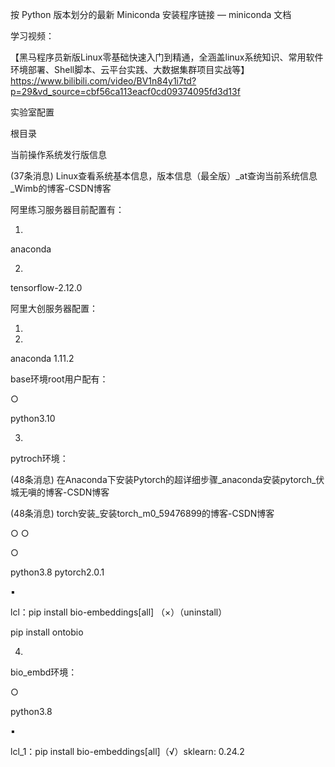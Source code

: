 

按 Python 版本划分的最新 Miniconda 安装程序链接 — miniconda 文档

学习视频：

【黑马程序员新版Linux零基础快速入门到精通，全涵盖linux系统知识、常用软件环境部署、Shell脚本、云平台实践、大数据集群项目实战等】
https://www.bilibili.com/video/BV1n84y1i7td?p=29&vd_source=cbf56ca113eacf0cd09374095fd3d13f

实验室配置

根目录

当前操作系统发行版信息

(37条消息) Linux查看系统基本信息，版本信息（最全版）_at查询当前系统信息_Wimb的博客-CSDN博客

阿里练习服务器目前配置有：

1.

anaconda

2.

tensorflow-2.12.0

阿里大创服务器配置：

1.

2.

anaconda 1.11.2

base环境root用户配有：

○

python3.10

3.

pytroch环境：

(48条消息) 在Anaconda下安装Pytorch的超详细步骤_anaconda安装pytorch_伏城无嗔的博客-CSDN博客

(48条消息) torch安装_安装torch_m0_59476899的博客-CSDN博客

○
○

○

python3.8
pytorch2.0.1

▪

lcl：pip install bio-embeddings[all] （×）（uninstall）

pip install ontobio

4.

bio_embd环境：

○

python3.8

▪

lcl_1：pip install bio-embeddings[all]（√）sklearn: 0.24.2

